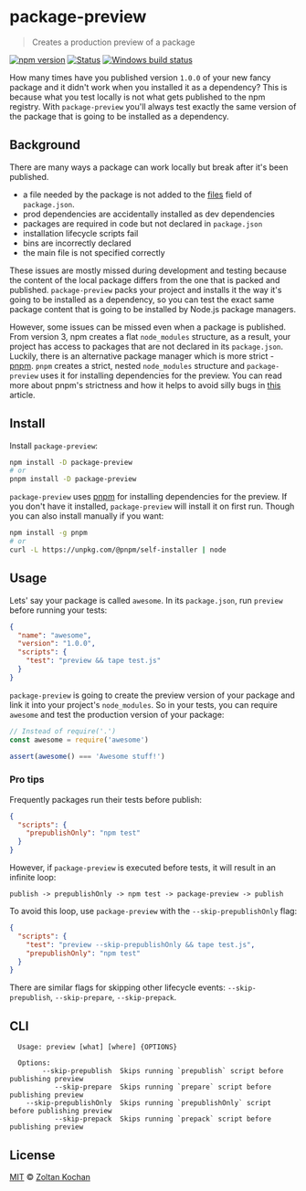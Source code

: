 # package-preview

> Creates a production preview of a package

[![npm version](https://img.shields.io/npm/v/package-preview.svg)](https://www.npmjs.com/package/package-preview)
[![Status](https://travis-ci.org/zkochan/package-preview.svg?branch=master)](https://travis-ci.org/zkochan/package-preview "See test builds")
[![Windows build status](https://ci.appveyor.com/api/projects/status/f7437jbcml04x750/branch/master?svg=true)](https://ci.appveyor.com/project/zkochan/package-preview/branch/master)

How many times have you published version `1.0.0` of your new fancy package and it didn't work when you installed it as a dependency?
This is because what you test locally is not what gets published to the npm registry.
With `package-preview` you'll always test exactly the same version of the package that is going to be installed as a dependency.

## Background

There are many ways a package can work locally but break after it's been published.

* a file needed by the package is not added to the [files](https://docs.npmjs.com/files/package.json#files) field of `package.json`.
* prod dependencies are accidentally installed as dev dependencies
* packages are required in code but not declared in `package.json`
* installation lifecycle scripts fail
* bins are incorrectly declared
* the main file is not specified correctly

These issues are mostly missed during development and testing because the content of the local package differs from the one
that is packed and published. `package-preview` packs your project and installs it the way it's going to be installed
as a dependency, so you can test the exact same package content that is going to be installed by Node.js package managers.

However, some issues can be missed even when a package is published. From version 3, npm creates a flat `node_modules` structure,
as a result, your project has access to packages that are not declared in its `package.json`. Luckily, there is an alternative
package manager which is more strict - [pnpm](https://github.com/pnpm/pnpm). `pnpm` creates a strict, nested `node_modules` structure
and `package-preview` uses it for installing dependencies for the preview.
You can read more about pnpm's strictness and how it helps to avoid silly bugs in [this](https://www.kochan.io/nodejs/pnpms-strictness-helps-to-avoid-silly-bugs.html) article.

## Install

Install `package-preview`:

```bash
npm install -D package-preview
# or
pnpm install -D package-preview
```

`package-preview` uses [pnpm](https://github.com/pnpm/pnpm) for installing dependencies for the preview.
If you don't have it installed, `package-preview` will install it on first run. Though you can also install manually if you want:

```bash
npm install -g pnpm
# or
curl -L https://unpkg.com/@pnpm/self-installer | node
```

## Usage

Lets' say your package is called `awesome`. In its `package.json`, run `preview` before running your tests:

```json
{
  "name": "awesome",
  "version": "1.0.0",
  "scripts": {
    "test": "preview && tape test.js"
  }
}
```

`package-preview` is going to create the preview version of your package and link it into your project's `node_modules`.
So in your tests, you can require `awesome` and test the production version of your package:

```js
// Instead of require('.')
const awesome = require('awesome')

assert(awesome() === 'Awesome stuff!')
```

### Pro tips

Frequently packages run their tests before publish:

```json
{
  "scripts": {
    "prepublishOnly": "npm test"
  }
}
```

However, if `package-preview` is executed before tests, it will result in an infinite loop:

```
publish -> prepublishOnly -> npm test -> package-preview -> publish
```

To avoid this loop, use `package-preview` with the `--skip-prepublishOnly` flag:

```json
{
  "scripts": {
    "test": "preview --skip-prepublishOnly && tape test.js",
    "prepublishOnly": "npm test"
  }
}
```

There are similar flags for skipping other lifecycle events: `--skip-prepublish`, `--skip-prepare`, `--skip-prepack`.

## CLI

```
  Usage: preview [what] [where] {OPTIONS}

  Options:
        --skip-prepublish  Skips running `prepublish` script before publishing preview
           --skip-prepare  Skips running `prepare` script before publishing preview
    --skip-prepublishOnly  Skips running `prepublishOnly` script before publishing preview
           --skip-prepack  Skips running `prepack` script before publishing preview
```

## License

[MIT](LICENSE) © [Zoltan Kochan](https://www.kochan.io)
